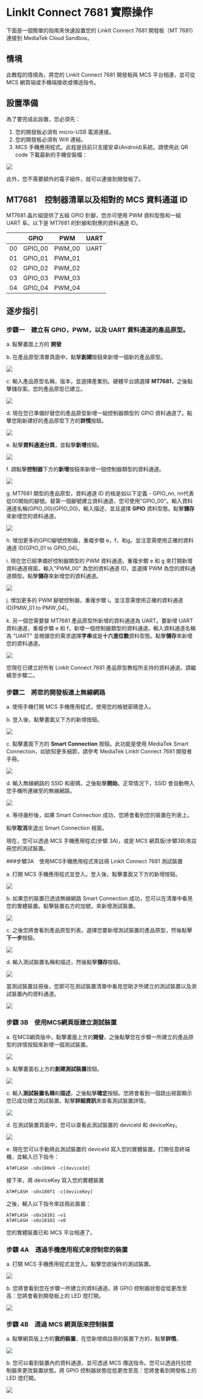 # LinkIt Connect 7681 實際操作

下面是一個簡單的指南來快速設置您的 LinkIt Connect 7681 開發板（MT 7681）連接到 MediaTek Cloud Sandbox。

## 情境

此教程的情境為，將您的 LinkIt Connect 7681 開發板與 MCS 平台相連，並可從 MCS 網頁端或手機端接收或傳送指令。


## 設置準備

為了要完成此設置，您必須先：

1. 您的開發板必須有 micro-USB 電源連接。
2. 您的開發板必須有 Wifi 連結。
3. MCS 手機應用程式。此程是目前只支援安卓(Android)系統。請使用此 QR code 下載最新的手機安裝檔：

![](../images/mobileapp_android.png)

此外，您不需要額外的電子組件，就可以連接到開發板了。

## MT7681　控制器清單以及相對的 MCS 資料通道 ID

MT7681 晶片組提供了五組 GPIO 針腳，您亦可使用 PWM 資料型態和一組 UART 阜。以下是 MT7681 的針腳和對應的資料通道 ID。

|  | GPIO | PWM | UART |
| -- | -- | -- | -- |
| 00 | GPIO_00 | PWM_00 | UART |
| 01 | GPIO_01 | PWM_01 |
| 02 | GPIO_02 | PWM_02 |
| 03 | GPIO_03 | PWM_03 |
| 04 | GPIO_04 | PWM_04 |


## 逐步指引

### 步驟一　建立有 GPIO，PWM，以及 UART 資料通道的產品原型。

a. 點擊畫面上方的 **開發**

b. 在產品原型清單頁面中，點擊**創建**按鈕來新增一個新的產品原型。


![](../images/screenshot/screen_shot-01.jpg)

c. 輸入產品原型名稱，版本，並選擇產業別。硬體平台請選擇 **MT7681**，之後點擊儲存案。您的產品原型已建立。


![](../images/screenshot/screen_shot-22.jpg)

d. 現在您已準備好替您的產品原型新增一組控制器類型的 GPIO 資料通道了。點擊您剛新建好的產品原型下方的**詳情**按鈕。

![](../images/screenshot/screen_shot-23.jpg)

e. 點擊**資料通道分頁**，並點擊**新增**按鈕。

![](../images/screenshot/screen_shot-03.jpg)


f. 請點擊**控制器**下方的**新增**按鈕來新增一個控制器類型的資料通道。


![](../images/screenshot/screen_shot-13.jpg)

g. MT7681 類型的產品原型，資料通道 ID 的格是如以下定義 - GPIO_nn, nn代表從00開始的腳號。替第一個腳號建立資料通道，您可使用"GPIO_00"。輸入資料通道名稱(GPIO_00)(GPIO_00)，輸入描述，並且選擇 **GPIO** 資料型態。點擊**儲存**來新增您的資料通道。

![](../images/Mobile/connect_9.jpg)


h. 增加更多的GPIO腳號控制器，重複步驟 e，f，和g。並注意需使用正確的資料通道 ID(GPIO_01 to GPIO_04)。

i. 現在您已經準備好控制器類型的 PWM 資料通道。重複步驟 e 和 g 來打開新增資料通道視窗。輸入"PWM_00" 為您的資料通道 ID，並選擇 PWM 為您的資料通道類型。點擊**儲存**來新增您的資料通道。


![](../images/Mobile/connect_10.jpg)

j. 增加更多的 PWM 腳號控制器，重複步驟 i。並注意需使用正確的資料通道 ID(PMW_01 to PMW_04)。

k. 另一個您需要替 MT7681 產品原型所新增的資料通道為 UART。要新增 UART 資料通道，重複步驟 e 和 f，新增一個控制器類型的資料通道。輸入資料通道名稱為 "UART" 並根據您的需求選擇**字串**或是**十六進位數**資料型態。點擊**儲存**來新增您的資料通道。


![](../images/screenshot/screen_shot-26.jpg)

您現在已建立好所有 LinkIt Connect 7681 產品原型教程所支持的資料通道。請繼續至步驟二。


### 步驟二　將您的開發板連上無線網路

a. 使用手機打開 MCS 手機應用程式，使用您的帳號密碼登入。

b. 登入後，點擊畫面又下方的新增按鈕。

![](../images/Mobile/connect_1.jpg)

c. 點擊畫面下方的 **Smart Connection** 按鈕。此功能是使用 MediaTek Smart Connection，如欲知更多細節，請參考 MediaTek LinkIt Connect 7681 開發者手冊。


![](../images/Mobile/connect_2.png)

d. 輸入無線網路的 SSID 和密碼，之後點擊**開始**。正常情況下，SSID 會自動帶入您手機所連線至的無線網路。

![](../images/Mobile/connect_3.png)

e. 等待幾秒後，如果 Smart Connection 成功，您將會看到您的裝置在列表上。

點擊**取消**來退出 Smart Connection 視窗。

現在，您可以透過 MCS 手機應用程式(步驟 3A)，或是 MCS 網頁版(步驟3B)來註冊您的測試裝置。


###步驟3A　使用MCS手機應用程式來註冊 LinkIt Connect 7681 測試裝置

a. 打開 MCS 手機應用程式並登入。登入後，點擊畫面又下方的新增按鈕。

![](../images/Mobile/connect_1.jpg)

b. 如果您的裝置已透過無線網路 Smart Connection 成功，您可以在清單中看見您的實體裝置。點擊裝置右方的加號，來新增測試裝置。


![](../images/Mobile/connect_4.png)

c. 之後您將會看到產品原型列表。選擇您要新增測試裝置的產品原型，然後點擊**下一步**按鈕。

![](../images/Mobile/connect_5.png)

d. 輸入測試裝置名稱和描述，然後點擊**儲存**按鈕。

![](../images/Mobile/connect_6.png)

當測試裝置註冊後，您即可在測試裝置清單中看見您剛才所建立的測試裝置以及測試裝置內的資料通道。

![](../images/Mobile/connect_7.png)

### 步驟 3B　使用MCS網頁版建立測試裝置

a. 在MCS網頁版中，點擊畫面上方的**開發**，之後點擊您在步驟一所建立的產品原型的詳情按鈕來新增一個測試裝置。

![](../images/screenshot/screen_shot-02.jpg)

b. 點擊畫面右上方的**創建測試裝置**按鈕。

![](../images/screenshot/screen_shot-27.jpg)

c. 輸入**測試裝置名稱**和**描述**，之後點擊**確定**按鈕。您將會看到一個跳出視窗顯示您已成功建立測試裝置。點擊**詳細資訊**來查看測試裝置詳情。


![](../images/screenshot/screen_shot-18.jpg)

d. 在測試裝置頁面中，您可以查看此測試裝置的 deviceId 和 deviceKey。

![](../images/screenshot/screen_shot-28.jpg)

e. 現在您可以手動將此測試裝置的 deviceId 寫入您的實體裝置。打開任意終端機，並輸入已下指令：

```
AT#FLASH -s0x180e9 -c[deviceId]
```
接下來，將 deviceKey 寫入您的實體裝置
```
AT#FLASH -s0x180f1 -c[deviceKey]
```

之後，輸入以下指令來註冊此裝置：
```
AT#FLASH -s0x18101 –v1
AT#FLASH -s0x18102 –v0
```
您的實體裝置已和 MCS 平台相連了。


### 步驟 4A　透過手機應用程式來控制您的裝置

a. 打開 MCS 手機應用程式並登入。點擊您欲操作的測試裝置。


![](../images/Mobile/connect_7.png)

b. 您將會看到您在步驟一所建立的資料通道。將 GPIO 控制器狀態從低更改至高：您將會看到開發板上的 LED 燈打開。


![](../images/Mobile/connect_8.png)

### 步驟 4B　透過 MCS 網頁版來控制裝置

a. 點擊網頁版上方的**我的裝置**，在您新增病註冊的裝置下方的，點擊**詳情**。


![](../images/screenshot/screen_shot-29.jpg)

b. 您可以看到裝置內的資料通道，並可透過 MCS 傳送指令。您可以透過托拉控制器來更改裝置狀態。將 GPIO 控制器狀態從低更改至高：您將會看到開發板上的 LED 燈打開。

![](../images/screenshot/screen_shot-30.jpg)


